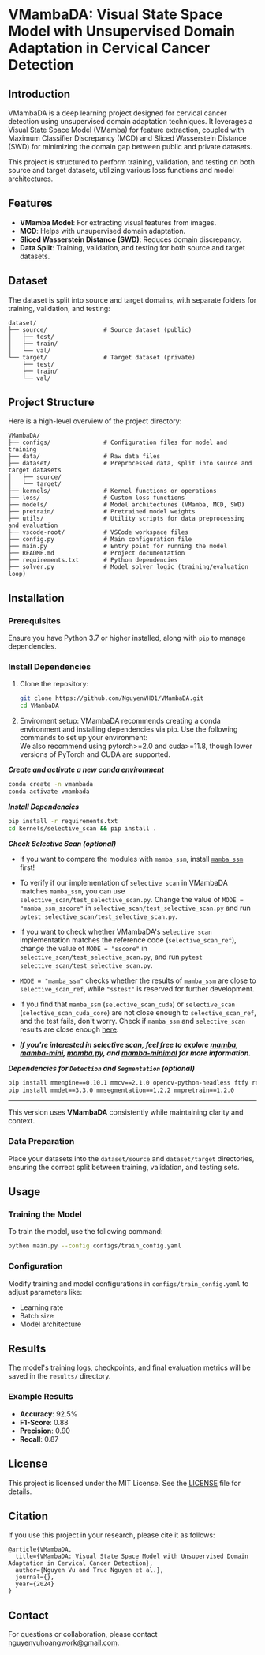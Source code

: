 # VMambaDA: Visual State Space Model with Unsupervised Domain Adaptation in Cervical Cancer Detection

## Introduction

VMambaDA is a deep learning project designed for cervical cancer detection using unsupervised domain adaptation techniques. It leverages a Visual State Space Model (VMamba) for feature extraction, coupled with Maximum Classifier Discrepancy (MCD) and Sliced Wasserstein Distance (SWD) for minimizing the domain gap between public and private datasets.

This project is structured to perform training, validation, and testing on both source and target datasets, utilizing various loss functions and model architectures.

## Features

- **VMamba Model**: For extracting visual features from images.
- **MCD**: Helps with unsupervised domain adaptation.
- **Sliced Wasserstein Distance (SWD)**: Reduces domain discrepancy.
- **Data Split**: Training, validation, and testing for both source and target datasets.

## Dataset

The dataset is split into source and target domains, with separate folders for training, validation, and testing:

```plaintext
dataset/
├── source/                # Source dataset (public)
│   ├── test/
│   ├── train/
│   └── val/
└── target/                # Target dataset (private)
    ├── test/
    ├── train/
    └── val/
```

## Project Structure

Here is a high-level overview of the project directory:

```plaintext
VMambaDA/
├── configs/               # Configuration files for model and training
├── data/                  # Raw data files
├── dataset/               # Preprocessed data, split into source and target datasets
│   ├── source/
│   └── target/
├── kernels/               # Kernel functions or operations
├── loss/                  # Custom loss functions
├── models/                # Model architectures (VMamba, MCD, SWD)
├── pretrain/              # Pretrained model weights
├── utils/                 # Utility scripts for data preprocessing and evaluation
├── vscode-root/           # VSCode workspace files
├── config.py              # Main configuration file
├── main.py                # Entry point for running the model
├── README.md              # Project documentation
├── requirements.txt       # Python dependencies
├── solver.py              # Model solver logic (training/evaluation loop)
```

## Installation

### Prerequisites

Ensure you have Python 3.7 or higher installed, along with `pip` to manage dependencies.

### Install Dependencies

1. Clone the repository:
   ```bash
   git clone https://github.com/NguyenVH01/VMambaDA.git
   cd VMambaDA
   ```

2. Enviroment setup:
   VMambaDA recommends creating a conda environment and installing dependencies via pip. Use the following commands to set up your environment:  
   We also recommend using pytorch>=2.0 and cuda>=11.8, though lower versions of PyTorch and CUDA are supported.

***Create and activate a new conda environment***

```bash
conda create -n vmambada
conda activate vmambada
```

***Install Dependencies***

```bash
pip install -r requirements.txt
cd kernels/selective_scan && pip install .
```
***Check Selective Scan (optional)***

* If you want to compare the modules with `mamba_ssm`, install [`mamba_ssm`](https://github.com/state-spaces/mamba) first!

* To verify if our implementation of `selective scan` in VMambaDA matches `mamba_ssm`, you can use `selective_scan/test_selective_scan.py`. Change the value of `MODE = "mamba_ssm_sscore"` in `selective_scan/test_selective_scan.py` and run `pytest selective_scan/test_selective_scan.py`.

* If you want to check whether VMambaDA's `selective scan` implementation matches the reference code (`selective_scan_ref`), change the value of `MODE = "sscore"` in `selective_scan/test_selective_scan.py`, and run `pytest selective_scan/test_selective_scan.py`.

* `MODE = "mamba_ssm"` checks whether the results of `mamba_ssm` are close to `selective_scan_ref`, while `"sstest"` is reserved for further development.

* If you find that `mamba_ssm` (`selective_scan_cuda`) or `selective_scan` (`selective_scan_cuda_core`) are not close enough to `selective_scan_ref`, and the test fails, don't worry. Check if `mamba_ssm` and `selective_scan` results are close enough [here](https://github.com/state-spaces/mamba/pull/161).

* ***If you're interested in selective scan, feel free to explore [mamba](https://github.com/state-spaces/mamba), [mamba-mini](https://github.com/MzeroMiko/mamba-mini), [mamba.py](https://github.com/alxndrTL/mamba.py), and [mamba-minimal](https://github.com/johnma2006/mamba-minimal) for more information.***

***Dependencies for `Detection` and `Segmentation` (optional)***

```bash
pip install mmengine==0.10.1 mmcv==2.1.0 opencv-python-headless ftfy regex
pip install mmdet==3.3.0 mmsegmentation==1.2.2 mmpretrain==1.2.0
```

---

This version uses **VMambaDA** consistently while maintaining clarity and context.

### Data Preparation

Place your datasets into the `dataset/source` and `dataset/target` directories, ensuring the correct split between training, validation, and testing sets.

## Usage

### Training the Model

To train the model, use the following command:

```bash
python main.py --config configs/train_config.yaml
```

### Configuration

Modify training and model configurations in `configs/train_config.yaml` to adjust parameters like:

- Learning rate
- Batch size
- Model architecture

## Results

The model's training logs, checkpoints, and final evaluation metrics will be saved in the `results/` directory.

### Example Results

- **Accuracy**: 92.5%
- **F1-Score**: 0.88
- **Precision**: 0.90
- **Recall**: 0.87

## License

This project is licensed under the MIT License. See the [LICENSE](LICENSE) file for details.

## Citation

If you use this project in your research, please cite it as follows:

```
@article{VMambaDA,
  title={VMambaDA: Visual State Space Model with Unsupervised Domain Adaptation in Cervical Cancer Detection},
  author={Nguyen Vu and Truc Nguyen et al.},
  journal={},
  year={2024}
}
```

## Contact

For questions or collaboration, please contact [nguyenvuhoangwork@gmail.com](mailto:nguyenvuhoangwork@gmail.com).